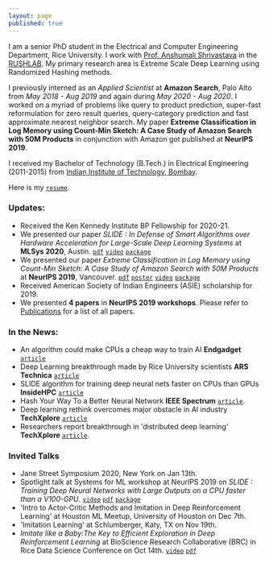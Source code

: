 ```yaml
---
layout: page
published: true
---
```


I am a senior PhD student in the Electrical and Computer Engineering Department, Rice University. I work with [Prof. Anshumali Shrivastava](https://www.cs.rice.edu/~as143/) in the [RUSHLAB](https://rushlab.blogs.rice.edu/). My primary research area is Extreme Scale Deep Learning using Randomized Hashing methods.

I previously interned as an *Applied Scientist* at **Amazon Search**, Palo Alto from *May 2018 - Aug 2019* and again during *May 2020 - Aug 2020*. I worked on a myriad of problems like query to product prediction, super-fast reformulation for zero result queries, query-category prediction and fast approximate nearest neighbor search. My paper **Extreme Classification in Log Memory using Count-Min Sketch: A Case Study of Amazon Search with 50M Products** in conjunction with Amazon got published at **NeurIPS 2019**. 

I received my Bachelor of Technology (B.Tech.) in Electrical Engineering (2011-2015) from [Indian Institute of Technology, Bombay](http://www.iitb.ac.in).

Here is my [`resume`](https://tharun24.github.io/Resume.pdf).

### Updates:
* Received the Ken Kennedy Institute BP Fellowship for 2020-21.
* We presented our paper *SLIDE : In Defense of Smart Algorithms over Hardware Acceleration for Large-Scale Deep Learning Systems* at **MLSys 2020**, Austin. [`pdf`](https://arxiv.org/pdf/1903.03129.pdf) [`video`](https://slideslive.com/38922010/mlsys-workshop-on-systems-for-ml-1) [`package`](https://github.com/keroro824/HashingDeepLearning)
* We presented our paper *Extreme Classification in Log Memory using Count-Min Sketch: A Case Study of Amazon Search with 50M Products* at **NeurIPS 2019**, Vancouver. [`pdf`](https://papers.nips.cc/paper/9482-extreme-classification-in-log-memory-using-count-min-sketch-a-case-study-of-amazon-search-with-50m-products.pdf) [`poster`](https://tharun24.github.io/miscellaneous/MACH_Poster.pdf)  [`video`](https://www.youtube.com/watch?v=zHXy-AlzSxQ) [`package`](https://github.com/Tharun24/MACH/)
* Received American Society of Indian Engineers (ASIE) scholarship for 2019.
* We presented __4 papers__ in __NeurIPS 2019 workshops__. Please refer to [Publications](publications.md) for a list of all papers.  

### In the News:
* An algorithm could make CPUs a cheap way to train AI **Endgadget** [`article`](https://www.engadget.com/2020/03/03/rice-university-slide-cpu-gpu-machine-learning/)
* Deep Learning breakthrough made by Rice University scientists **ARS Technica** [`article`](https://arstechnica.com/gadgets/2019/12/mach-ai-training-linear-cost-exponential-gain/)
* SLIDE algorithm for training deep neural nets faster on CPUs than GPUs **InsideHPC** [`article`](https://insidehpc.com/2020/03/slide-algorithm-for-training-deep-neural-nets-faster-on-cpus-than-gpus/)
* Hash Your Way To a Better Neural Network **IEEE Spectrum** [`article`](https://spectrum.ieee.org/tech-talk/computing/hardware/algorithms-and-hardware-for-deep-learning).
* Deep learning rethink overcomes major obstacle in AI industry **TechXplore** [`article`](https://techxplore.com/news/2020-03-deep-rethink-major-obstacle-ai.html)
* Researchers report breakthrough in 'distributed deep learning' **TechXplore** [`article`](https://techxplore.com/news/2019-12-breakthrough-deep.html).

### Invited Talks
* Jane Street Symposium 2020, New York on Jan 13th.
* Spotlight talk at Systems for ML workshop at NeurIPS 2019 on *SLIDE : Training Deep Neural Networks with Large Outputs on a CPU faster than a V100-GPU*. [`video`](https://slideslive.com/38922010/mlsys-workshop-on-systems-for-ml-1) [`pdf`](https://arxiv.org/pdf/1903.03129.pdf) [`package`](https://github.com/keroro824/HashingDeepLearning)
* 'Intro to Actor-Critic Methods and Imitation in Deep Reinforcement Learning' at Houston ML Meetup, University of Houston on Dec 7th.
* 'Imitation Learning' at Schlumberger, Katy, TX on Nov 19th.
* *Imitate like a Baby:The Key to Efficient Exploration in Deep Reinforcement Learning* at BioScience Research Collaborative (BRC) in Rice Data Science Conference on Oct 14th. [`video`](https://www.youtube.com/watch?v=BzCE1tA9QeI&list=PLcsG4X8Zn_UD-U-uOKeq6SwoIJTcf_mbd&index=15)  [`pdf`](https://tharun24.github.io/AAAI_Imitation.pdf)
